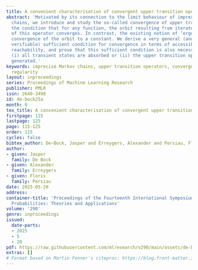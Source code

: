 ```yaml
---
title: A convenient characterisation of convergent upper transition operators
abstract: 'Motivated by its connection to the limit behaviour of imprecise Markov
  chains, we introduce and study the so-called convergence of upper transition operators:
  the condition that for any function, the orbit resulting from iterated application
  of this operator converges. In contrast, the existing notion of ‘ergodicity’ requires
  convergence of the orbit to a constant. We derive a very general (and practically
  verifiable) sufficient condition for convergence in terms of accessibility and lower
  reachability, and prove that this sufficient condition is also necessary whenever
  (i) all transient states are absorbed or (ii) the upper transition operator is finitely
  generated.'
keywords: imprecise Markov chains, upper transition operators, convergence, ergodicity,
  regularity
layout: inproceedings
series: Proceedings of Machine Learning Research
publisher: PMLR
issn: 2640-3498
id: de-bock25a
month: 0
tex_title: A convenient characterisation of convergent upper transition operators
firstpage: 115
lastpage: 125
page: 115-125
order: 115
cycles: false
bibtex_author: De~Bock, Jasper and Erreygers, Alexander and Persiau, Floris
author:
- given: Jasper
  family: De Bock
- given: Alexander
  family: Erreygers
- given: Floris
  family: Persiau
date: 2025-05-20
address:
container-title: 'Proceedings of the Fourteenth International Symposium on Imprecise
  Probabilities: Theories and Applications'
volume: '290'
genre: inproceedings
issued:
  date-parts:
  - 2025
  - 5
  - 20
pdf: https://raw.githubusercontent.com/mlresearch/v290/main/assets/de-bock25a/de-bock25a.pdf
extras: []
# Format based on Martin Fenner's citeproc: https://blog.front-matter.io/posts/citeproc-yaml-for-bibliographies/
---
```

